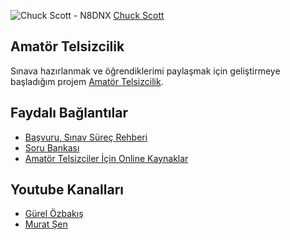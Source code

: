 ![Chuck Scott - N8DNX][cover]
[Chuck Scott](http://www.n8dnx.org/)


## Amatör Telsizcilik
Sınava hazırlanmak ve öğrendiklerimi paylaşmak için geliştirmeye başladığım projem [Amatör Telsizcilik](https://amatortelsizcilik.com/).

## Faydalı Bağlantılar
- [Başvuru, Sınav Süreç Rehberi][1]
- [Soru Bankası][2]
- [Amatör Telsizciler İçin Online Kaynaklar][3]

## Youtube Kanalları
- [Gürel Özbakış][4]
- [Murat Şen][5]


[1]: https://ugurarici.com/2019/06/01/amator-telsizcilik-basvuru-sinav-surec-rehberi/
[2]: http://www.kiyiemniyeti.gov.tr/userfiles/file/AmatorTelsiz/sorubankasi.rar
[3]: http://www.ta1lsx.com/amator-telsizciler-icin-online-kaynaklar/
[4]: https://www.youtube.com/channel/UCwJ_TQTyNo0dk3q2yDyhS3w
[5]: https://www.youtube.com/channel/UCLqQ5u1b5Q-LFfcUCYiKd4Q

[cover]: https://raw.githubusercontent.com/mustafagenc/amatortelsizcilik/master/public/images/radio.jpg "Chuck Scott - N8DNX"
